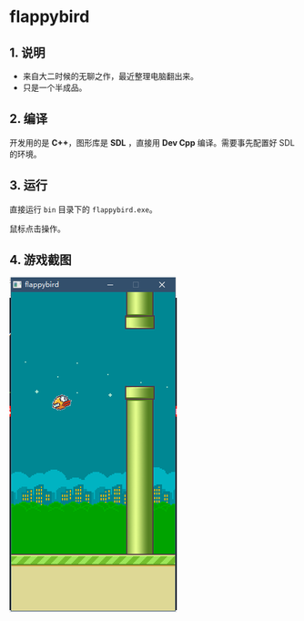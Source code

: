 # flappybird

## 1. 说明

- 来自大二时候的无聊之作，最近整理电脑翻出来。
- 只是一个半成品。

## 2. 编译

开发用的是 **C++**，图形库是 **SDL** ，直接用 **Dev Cpp** 编译。需要事先配置好 SDL 的环境。

## 3. 运行

直接运行 `bin` 目录下的 `flappybird.exe`。

鼠标点击操作。

## 4. 游戏截图

![开始界面](https://raw.githubusercontent.com/MemoryD/flappybird/master/screenshot/play.png)